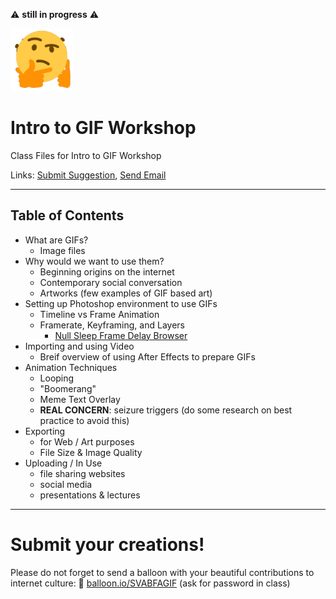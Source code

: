 ⚠️️ **still in progress** ⚠️️

<img src="hmmm.gif" width="100">

# Intro to GIF Workshop
Class Files for Intro to GIF Workshop

Links: [Submit Suggestion](https://github.com/zachkrall/gif-workshop/issues), [Send Email](mailto:zach@zachkrall.com)

---

## Table of Contents
* What are GIFs?
  * Image files
* Why would we want to use them?
  * Beginning origins on the internet
  * Contemporary social conversation
  * Artworks (few examples of GIF based art)
* Setting up Photoshop environment to use GIFs
  * Timeline vs Frame Animation
  * Framerate, Keyframing, and Layers
     * [Null Sleep Frame Delay Browser](http://nullsleep.tumblr.com/post/16524517190/animated-gif-minimum-frame-delay-browser)
* Importing and using Video
  * Breif overview of using After Effects to prepare GIFs
* Animation Techniques
  * Looping
  * "Boomerang"
  * Meme Text Overlay
  * **REAL CONCERN**: seizure triggers (do some research on best practice to avoid this)
* Exporting
  * for Web / Art purposes
  * File Size & Image Quality
* Uploading / In Use
  * file sharing websites
  * social media
  * presentations & lectures

---
  
# Submit your creations!
 
Please do not forget to send a balloon with your beautiful contributions to internet culture: 🎈 [balloon.io/SVABFAGIF](https://balloon.io/SVABFAGIF) (ask for password in class)
